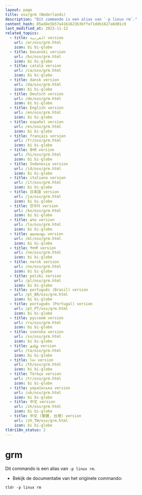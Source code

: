 ```yaml
---
layout: page
title: osx/grm (Nederlands)
description: "Dit commando is een alias van `-p linux rm`."
content_hash: 05ad4e5b57a4161623b3bffe71ddb1627a6d01c0
last_modified_at: 2023-11-12
related_topics:
  - title: العربية version
    url: /ar/osx/grm.html
    icon: bi bi-globe
  - title: bosanski version
    url: /bs/osx/grm.html
    icon: bi bi-globe
  - title: català version
    url: /ca/osx/grm.html
    icon: bi bi-globe
  - title: dansk version
    url: /da/osx/grm.html
    icon: bi bi-globe
  - title: Deutsch version
    url: /de/osx/grm.html
    icon: bi bi-globe
  - title: English version
    url: /en/osx/grm.html
    icon: bi bi-globe
  - title: español version
    url: /es/osx/grm.html
    icon: bi bi-globe
  - title: français version
    url: /fr/osx/grm.html
    icon: bi bi-globe
  - title: हिन्दी version
    url: /hi/osx/grm.html
    icon: bi bi-globe
  - title: Indonesia version
    url: /id/osx/grm.html
    icon: bi bi-globe
  - title: italiano version
    url: /it/osx/grm.html
    icon: bi bi-globe
  - title: 日本語 version
    url: /ja/osx/grm.html
    icon: bi bi-globe
  - title: 한국어 version
    url: /ko/osx/grm.html
    icon: bi bi-globe
  - title: ລາວ version
    url: /lo/osx/grm.html
    icon: bi bi-globe
  - title: മലയാളം version
    url: /ml/osx/grm.html
    icon: bi bi-globe
  - title: नेपाली version
    url: /ne/osx/grm.html
    icon: bi bi-globe
  - title: norsk version
    url: /no/osx/grm.html
    icon: bi bi-globe
  - title: polski version
    url: /pl/osx/grm.html
    icon: bi bi-globe
  - title: português (Brasil) version
    url: /pt_BR/osx/grm.html
    icon: bi bi-globe
  - title: português (Portugal) version
    url: /pt_PT/osx/grm.html
    icon: bi bi-globe
  - title: русский version
    url: /ru/osx/grm.html
    icon: bi bi-globe
  - title: svenska version
    url: /sv/osx/grm.html
    icon: bi bi-globe
  - title: தமிழ் version
    url: /ta/osx/grm.html
    icon: bi bi-globe
  - title: ไทย version
    url: /th/osx/grm.html
    icon: bi bi-globe
  - title: Türkçe version
    url: /tr/osx/grm.html
    icon: bi bi-globe
  - title: українська version
    url: /uk/osx/grm.html
    icon: bi bi-globe
  - title: 中文 version
    url: /zh/osx/grm.html
    icon: bi bi-globe
  - title: 中文 (繁體, 台灣) version
    url: /zh_TW/osx/grm.html
    icon: bi bi-globe
tldri18n_status: 2
---
```

# grm

Dit commando is een alias van `-p linux rm`.

- Bekijk de documentatie van het originele commando:

`tldr -p linux rm`
